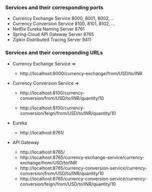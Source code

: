 ### Services and their corresponding ports

- Currency Exchange Service 8000, 8001, 8002, ..
- Currency Conversion Service 8100, 8101, 8102, ...
- Netflix Eureka Naming Server 8761
- Spring Cloud API Gateway Server 8765
- Zipkin Distributed Tracing Server 9411

### Services and their corresponding URLs

- Currency Exchange Service =>

  - http://localhost:8000/currency-exchange/from/USD/to/INR

- Currency Conversion Service =>

  - http://localhost:8100/currency-conversion/from/USD/to/INR/quantity/10

  - http://localhost:8100/currency-conversion/feign/from/USD/to/INR/quantity/10

- Eureka

  - http://localhost:8761/

- API Gateway

  - http://localhost:8765/
  - http://localhost:8765/currency-exchange-service/currency-exchange/from/USD/to/INR
  - http://localhost:8765/currency-conversion-service/currency-conversion/from/USD/to/INR/quantity/10
  - http://localhost:8765/currency-conversion-service/currency-conversion/feign/from/USD/to/INR/quantity/10
